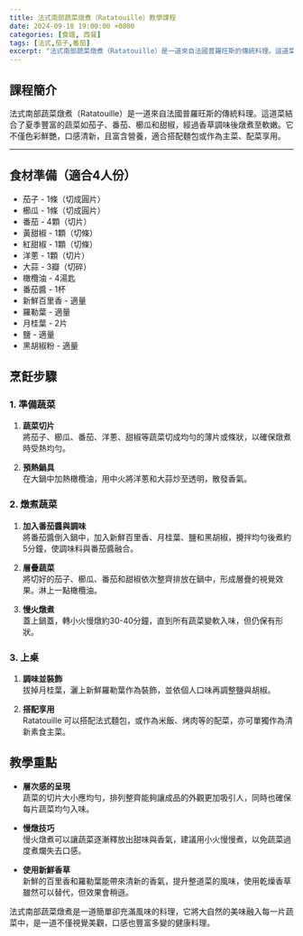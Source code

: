 ```yaml
---
title: 法式南部蔬菜燉煮（Ratatouille）教學課程
date: 2024-09-18 19:00:00 +0800
categories: [食譜, 西餐]
tags: [法式,茄子,番茄] 
excerpt: "法式南部蔬菜燉煮（Ratatouille）是一道來自法國普羅旺斯的傳統料理。這道菜結合了夏季豐富的蔬菜如茄子、番茄、櫛瓜和甜椒，經過香草調味後燉煮至軟嫩。它不僅色彩鮮艷，口感清新，且富含營養，適合搭配麵包或作為主菜、配菜享用"
---
```


## 課程簡介  
法式南部蔬菜燉煮（Ratatouille）是一道來自法國普羅旺斯的傳統料理。這道菜結合了夏季豐富的蔬菜如茄子、番茄、櫛瓜和甜椒，經過香草調味後燉煮至軟嫩。它不僅色彩鮮艷，口感清新，且富含營養，適合搭配麵包或作為主菜、配菜享用。

---

## 食材準備（適合4人份）

- 茄子 - 1條（切成圓片）
- 櫛瓜 - 1條（切成圓片）
- 番茄 - 4顆（切片）
- 黃甜椒 - 1顆（切條）
- 紅甜椒 - 1顆（切條）
- 洋蔥 - 1顆（切片）
- 大蒜 - 3瓣（切碎）
- 橄欖油 - 4湯匙
- 番茄醬 - 1杯
- 新鮮百里香 - 適量
- 羅勒葉 - 適量
- 月桂葉 - 2片
- 鹽 - 適量
- 黑胡椒粉 - 適量

## 烹飪步驟

### 1. **準備蔬菜**

1. **蔬菜切片**  
   將茄子、櫛瓜、番茄、洋蔥、甜椒等蔬菜切成均勻的薄片或條狀，以確保燉煮時受熱均勻。

2. **預熱鍋具**  
   在大鍋中加熱橄欖油，用中火將洋蔥和大蒜炒至透明，散發香氣。

### 2. **燉煮蔬菜**

1. **加入番茄醬與調味**  
   將番茄醬倒入鍋中，加入新鮮百里香、月桂葉、鹽和黑胡椒，攪拌均勻後煮約5分鐘，使調味料與番茄醬融合。

2. **層疊蔬菜**  
   將切好的茄子、櫛瓜、番茄和甜椒依次整齊排放在鍋中，形成層疊的視覺效果。淋上一點橄欖油。

3. **慢火燉煮**  
   蓋上鍋蓋，轉小火慢燉約30-40分鐘，直到所有蔬菜變軟入味，但仍保有形狀。

### 3. **上桌**

1. **調味並裝飾**  
   拔掉月桂葉，灑上新鮮羅勒葉作為裝飾，並依個人口味再調整鹽與胡椒。

2. **搭配享用**  
   Ratatouille 可以搭配法式麵包，或作為米飯、烤肉等的配菜，亦可單獨作為清新素食主菜。

## 教學重點

- **層次感的呈現**  
  蔬菜的切片大小應均勻，排列整齊能夠讓成品的外觀更加吸引人，同時也確保每片蔬菜均勻入味。

- **慢燉技巧**  
  慢火燉煮可以讓蔬菜逐漸釋放出甜味與香氣，建議用小火慢慢煮，以免蔬菜過度煮爛失去口感。

- **使用新鮮香草**  
  新鮮的百里香和羅勒葉能帶來清新的香氣，提升整道菜的風味，使用乾燥香草雖然可以替代，但效果會稍遜。

法式南部蔬菜燉煮是一道簡單卻充滿風味的料理，它將大自然的美味融入每一片蔬菜中，是一道不僅視覺美觀，口感也豐富多變的健康料理。
